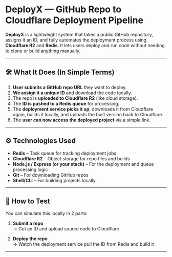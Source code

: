 #  DeployX — GitHub Repo to Cloudflare Deployment Pipeline

**DeployX** is a lightweight system that takes a public GitHub repository, assigns it an ID, and fully automates the deployment process using **Cloudflare R2** and **Redis**. It lets users deploy and run code without needing to clone or build anything manually.

---

## 🛠️ What It Does (In Simple Terms)

1. **User submits a GitHub repo URL** they want to deploy.
2. **We assign it a unique ID** and download the code locally.
3. The repo is **uploaded to Cloudflare R2** (like cloud storage).
4. The **ID is pushed to a Redis queue** for processing.
5. The **deployment service picks it up**, downloads it from Cloudflare again, builds it locally, and uploads the built version back to Cloudflare.
6. The **user can now access the deployed project** via a simple link.

---

## ⚙️ Technologies Used

- **Redis** – Task queue for tracking deployment jobs  
- **Cloudflare R2** – Object storage for repo files and builds  
- **Node.js / Express (or your stack)** – For the deployment and queue processing logic  
- **Git** – For downloading GitHub repos  
- **Shell/CLI** – For building projects locally

---

## 🧪 How to Test

You can simulate this locally in 2 parts:

1. **Submit a repo**  
   → Get an ID and upload source code to Cloudflare

2. **Deploy the repo**  
   → Watch the deployment service pull the ID from Redis and build it

---
